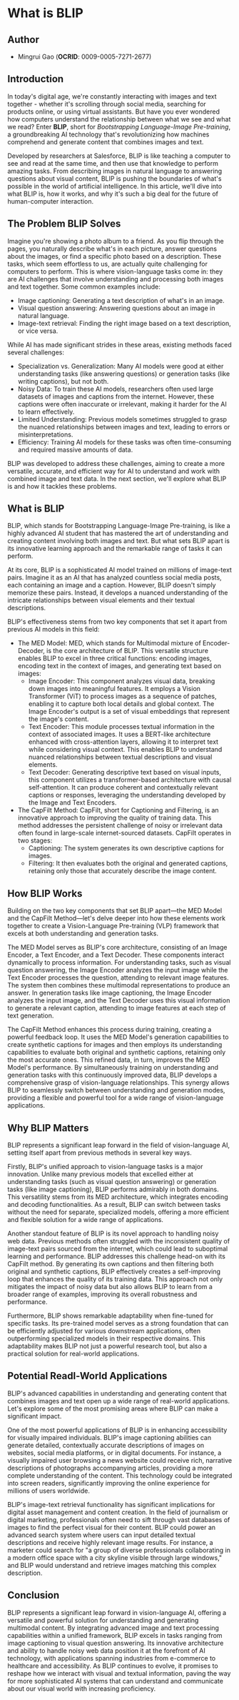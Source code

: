 # What is BLIP

## Author
* Mingrui Gao (**OCRID**: 0009-0005-7271-2677)

## Introduction
In today's digital age, we're constantly interacting with images and text together - whether it's scrolling through social media, searching for products online, or using virtual assistants. But have you ever wondered how computers understand the relationship between what we see and what we read? Enter **BLIP**, short for *Bootstrapping Language-Image Pre-training*, a groundbreaking AI technology that's revolutionizing how machines comprehend and generate content that combines images and text.<br/>

Developed by researchers at Salesforce, BLIP is like teaching a computer to see and read at the same time, and then use that knowledge to perform amazing tasks. From describing images in natural language to answering questions about visual content, BLIP is pushing the boundaries of what's possible in the world of artificial intelligence. In this article, we'll dive into what BLIP is, how it works, and why it's such a big deal for the future of human-computer interaction.

## The Problem BLIP Solves
Imagine you're showing a photo album to a friend. As you flip through the pages, you naturally describe what's in each picture, answer questions about the images, or find a specific photo based on a description. These tasks, which seem effortless to us, are actually quite challenging for computers to perform. This is where vision-language tasks come in: they are AI challenges that involve understanding and processing both images and text together. Some common examples include:
- Image captioning: Generating a text description of what's in an image.
- Visual question answering: Answering questions about an image in natural language.
- Image-text retrieval: Finding the right image based on a text description, or vice versa.

While AI has made significant strides in these areas, existing methods faced several challenges:
- Specialization vs. Generalization: Many AI models were good at either understanding tasks (like answering questions) or generation tasks (like writing captions), but not both.
- Noisy Data: To train these AI models, researchers often used large datasets of images and captions from the internet. However, these captions were often inaccurate or irrelevant, making it harder for the AI to learn effectively.
- Limited Understanding: Previous models sometimes struggled to grasp the nuanced relationships between images and text, leading to errors or misinterpretations.
- Efficiency: Training AI models for these tasks was often time-consuming and required massive amounts of data.

BLIP was developed to address these challenges, aiming to create a more versatile, accurate, and efficient way for AI to understand and work with combined image and text data. In the next section, we'll explore what BLIP is and how it tackles these problems.


## What is BLIP
BLIP, which stands for Bootstrapping Language-Image Pre-training, is like a highly advanced AI student that has mastered the art of understanding and creating content involving both images and text. But what sets BLIP apart is its innovative learning approach and the remarkable range of tasks it can perform.

At its core, BLIP is a sophisticated AI model trained on millions of image-text pairs. Imagine it as an AI that has analyzed countless social media posts, each containing an image and a caption. However, BLIP doesn't simply memorize these pairs. Instead, it develops a nuanced understanding of the intricate relationships between visual elements and their textual descriptions.

BLIP's effectiveness stems from two key components that set it apart from previous AI models in this field:
- The MED Model: MED, which stands for Multimodal mixture of Encoder-Decoder, is the core architecture of BLIP. This versatile structure enables BLIP to excel in three critical functions: encoding images, encoding text in the context of images, and generating text based on images:
  - Image Encoder: This component analyzes visual data, breaking down images into meaningful features. It employs a Vision Transformer (ViT) to process images as a sequence of patches, enabling it to capture both local details and global context. The Image Encoder's output is a set of visual embeddings that represent the image's content.
  - Text Encoder: This module processes textual information in the context of associated images. It uses a BERT-like architecture enhanced with cross-attention layers, allowing it to interpret text while considering visual context. This enables BLIP to understand nuanced relationships between textual descriptions and visual elements.
  - Text Decoder: Generating descriptive text based on visual inputs, this component utilizes a transformer-based architecture with causal self-attention. It can produce coherent and contextually relevant captions or responses, leveraging the understanding developed by the Image and Text Encoders.
- The CapFilt Method: CapFilt, short for Captioning and Filtering, is an innovative approach to improving the quality of training data. This method addresses the persistent challenge of noisy or irrelevant data often found in large-scale internet-sourced datasets. CapFilt operates in two stages:
  - Captioning: The system generates its own descriptive captions for images.
  - Filtering: It then evaluates both the original and generated captions, retaining only those that accurately describe the image content.

## How BLIP Works
Building on the two key components that set BLIP apart—the MED Model and the CapFilt Method—let's delve deeper into how these elements work together to create a Vision-Language Pre-training (VLP) framework that excels at both understanding and generation tasks.

The MED Model serves as BLIP's core architecture, consisting of an Image Encoder, a Text Encoder, and a Text Decoder. These components interact dynamically to process information. For understanding tasks, such as visual question answering, the Image Encoder analyzes the input image while the Text Encoder processes the question, attending to relevant image features. The system then combines these multimodal representations to produce an answer. In generation tasks like image captioning, the Image Encoder analyzes the input image, and the Text Decoder uses this visual information to generate a relevant caption, attending to image features at each step of text generation.

The CapFilt Method enhances this process during training, creating a powerful feedback loop. It uses the MED Model's generation capabilities to create synthetic captions for images and then employs its understanding capabilities to evaluate both original and synthetic captions, retaining only the most accurate ones. This refined data, in turn, improves the MED Model's performance. By simultaneously training on understanding and generation tasks with this continuously improved data, BLIP develops a comprehensive grasp of vision-language relationships. This synergy allows BLIP to seamlessly switch between understanding and generation modes, providing a flexible and powerful tool for a wide range of vision-language applications.

## Why BLIP Matters
BLIP represents a significant leap forward in the field of vision-language AI, setting itself apart from previous methods in several key ways.

Firstly, BLIP's unified approach to vision-language tasks is a major innovation. Unlike many previous models that excelled either at understanding tasks (such as visual question answering) or generation tasks (like image captioning), BLIP performs admirably in both domains. This versatility stems from its MED architecture, which integrates encoding and decoding functionalities. As a result, BLIP can switch between tasks without the need for separate, specialized models, offering a more efficient and flexible solution for a wide range of applications.

Another standout feature of BLIP is its novel approach to handling noisy web data. Previous methods often struggled with the inconsistent quality of image-text pairs sourced from the internet, which could lead to suboptimal learning and performance. BLIP addresses this challenge head-on with its CapFilt method. By generating its own captions and then filtering both original and synthetic captions, BLIP effectively creates a self-improving loop that enhances the quality of its training data. This approach not only mitigates the impact of noisy data but also allows BLIP to learn from a broader range of examples, improving its overall robustness and performance.

Furthermore, BLIP shows remarkable adaptability when fine-tuned for specific tasks. Its pre-trained model serves as a strong foundation that can be efficiently adjusted for various downstream applications, often outperforming specialized models in their respective domains. This adaptability makes BLIP not just a powerful research tool, but also a practical solution for real-world applications.

## Potential Readl-World Applications
BLIP's advanced capabilities in understanding and generating content that combines images and text open up a wide range of real-world applications. Let's explore some of the most promising areas where BLIP can make a significant impact.

One of the most powerful applications of BLIP is in enhancing accessibility for visually impaired individuals. BLIP's image captioning abilities can generate detailed, contextually accurate descriptions of images on websites, social media platforms, or in digital documents. For instance, a visually impaired user browsing a news website could receive rich, narrative descriptions of photographs accompanying articles, providing a more complete understanding of the content. This technology could be integrated into screen readers, significantly improving the online experience for millions of users worldwide.

BLIP's image-text retrieval functionality has significant implications for digital asset management and content creation. In the field of journalism or digital marketing, professionals often need to sift through vast databases of images to find the perfect visual for their content. BLIP could power an advanced search system where users can input detailed textual descriptions and receive highly relevant image results. For instance, a marketer could search for "a group of diverse professionals collaborating in a modern office space with a city skyline visible through large windows," and BLIP would understand and retrieve images matching this complex description.

## Conclusion
BLIP represents a significant leap forward in vision-language AI, offering a versatile and powerful solution for understanding and generating multimodal content. By integrating advanced image and text processing capabilities within a unified framework, BLIP excels in tasks ranging from image captioning to visual question answering. Its innovative architecture and ability to handle noisy web data position it at the forefront of AI technology, with applications spanning industries from e-commerce to healthcare and accessibility. As BLIP continues to evolve, it promises to reshape how we interact with visual and textual information, paving the way for more sophisticated AI systems that can understand and communicate about our visual world with increasing proficiency.